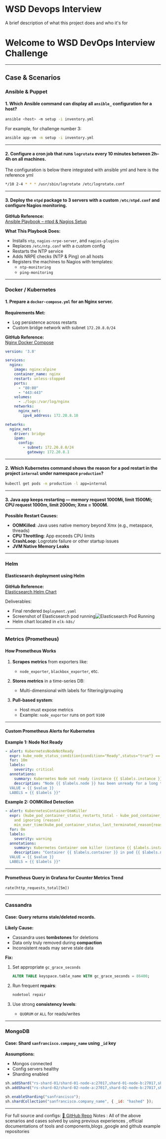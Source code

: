
# WSD Devops Interview

A brief description of what this project does and who it's for

#  Welcome to WSD DevOps Interview Challenge

---

##  Case & Scenarios

###  Ansible & Puppet

#### 1. Which Ansible command can display all `ansible_` configuration for a host?
```bash
ansible <host> -m setup -i inventory.yml
```
For example, for challenge number 3:
```bash
ansible app-vm -m setup -i inventory.yml
```

---

#### 2. Configure a cron job that runs `logrotate` every 10 minutes between 2h–4h on all machines.

The configuration is below there integrated with ansible yml and here is the reference yml 
```bash
*/10 2-4 * * * /usr/sbin/logrotate /etc/logrotate.conf
```

---

#### 3. Deploy the `ntpd` package to 3 servers with a custom `/etc/ntpd.conf` and configure Nagios monitoring.

**GitHub Reference:**  
[ Ansible Playbook – ntpd & Nagios Setup](https://github.com/safayetjamil647/wsd-devops-interview/tree/main/ansible)

**What This Playbook Does:**
- Installs `ntp`, `nagios-nrpe-server`, and `nagios-plugins`
- Replaces `/etc/ntp.conf` with a custom config
- Restarts the NTP service
- Adds NRPE checks (NTP & Ping) on all hosts
- Registers the machines to Nagios with templates:
  - `ntp-monitoring`
  - `ping-monitoring`

---

###  Docker / Kubernetes

#### 1. Prepare a `docker-compose.yml` for an Nginx server.

**Requirements Met:**
- Log persistence across restarts
- Custom bridge network with subnet `172.20.8.0/24`

 **GitHub Reference:**  
[ Nginx Docker Compose](https://github.com/safayetjamil647/wsd-devops-interview/tree/main/docker-kubernetes/nginx)

```yaml
version: '3.8'

services:
  nginx:
    image: nginx:alpine
    container_name: nginx
    restart: unless-stopped
    ports:
      - "80:80"
      - "443:443"
    volumes:
      - ./logs:/var/log/nginx
    networks:
      nginx_net:
        ipv4_address: 172.20.8.10

networks:
  nginx_net:
    driver: bridge
    ipam:
      config:
        - subnet: 172.20.8.0/24
          gateway: 172.20.8.1
```

---

#### 2. Which Kubernetes command shows the reason for a pod restart in the project `internal` under namespace `production`?
```bash
kubectl get pods -n production -l app=internal
```

---

#### 3. Java app keeps restarting — memory request 1000Mi, limit 1500Mi; CPU request 1000m, limit 2000m; Xmx = 1000M.

 **Possible Restart Causes:**
- **OOMKilled**: Java uses native memory beyond Xmx (e.g., metaspace, threads)
- **CPU Throttling**: App exceeds CPU limits
- **CrashLoop**: Logrotate failure or other startup issues
- **JVM Native Memory Leaks**

---

###  Helm

#### Elasticsearch deployment using Helm

 **GitHub Reference:**  
[ Elasticsearch Helm Chart](https://github.com/safayetjamil647/wsd-devops-interview/tree/main/elk-k8s)

 Deliverables:
- Final rendered `Deployment.yaml`
- Screenshot of Elasticsearch pod running![Elasticsearch Pod Running](./elk-k8s.png)
- Helm chart located in `elk-k8s/`

---

###  Metrics (Prometheus)

#### How Prometheus Works

1. **Scrapes metrics** from exporters like:
   - `node_exporter`, `blackbox_exporter`, etc.

2. **Stores metrics** in a time-series DB:
   - Multi-dimensional with labels for filtering/grouping

3. **Pull-based system**:
   - Host must expose metrics
   - Example: `node_exporter` runs on port `9100`

---

#### Custom Prometheus Alerts for Kubernetes

**Example 1: Node Not Ready**
```yaml
- alert: KubernetesNodeNotReady
  expr: kube_node_status_condition{condition="Ready",status="true"} == 0
  for: 10m
  labels:
    severity: critical
  annotations:
    summary: Kubernetes Node not ready (instance {{ $labels.instance }})
    description: "Node {{ $labels.node }} has been unready for a long time
  VALUE = {{ $value }}
  LABELS = {{ $labels }}"
```

 **Example 2: OOMKilled Detection**
```yaml
- alert: KubernetesContainerOomKiller
  expr: (kube_pod_container_status_restarts_total - kube_pod_container_status_restarts_total offset 10m >= 1)
    and ignoring (reason)
    min_over_time(kube_pod_container_status_last_terminated_reason{reason="OOMKilled"}[10m]) == 1
  for: 0m
  labels:
    severity: warning
  annotations:
    summary: Kubernetes Container oom killer (instance {{ $labels.instance }})
    description: "Container {{ $labels.container }} in pod {{ $labels.namespace }}/{{ $labels.pod }} has been OOMKilled {{ $value }} times in the last 10 minutes.
  VALUE = {{ $value }}
  LABELS = {{ $labels }}"
```

---

#### Prometheus Query in Grafana for Counter Metrics Trend

```prometheus
rate(http_requests_total[5m])
```

---

### Cassandra

#### Case: Query returns stale/deleted records.

**Likely Cause:**
- Cassandra uses **tombstones** for deletions
- Data only truly removed during **compaction**
- Inconsistent reads may serve stale data

**Fix:**
1. Set appropriate `gc_grace_seconds`
   ```sql
   ALTER TABLE keyspace.table_name WITH gc_grace_seconds = 86400;
   ```

2. Run frequent **repairs**:
   ```bash
   nodetool repair
   ```

3. Use strong **consistency levels**:
   - `QUORUM` or `ALL` for reads/writes

---

### MongoDB

#### Case: Shard `sanfrancisco.company_name` using `_id` key

**Assumptions:**
- Mongos connected
- Config servers healthy
- Sharding enabled

```javascript
sh.addShard("rs-shard-01/shard-01-node-a:27017,shard-01-node-b:27017,shard-01-node-c:27017");
sh.addShard("rs-shard-02/shard-02-node-a:27017,shard-02-node-b:27017,shard-02-node-c:27017");

sh.enableSharding("sanfrancisco");
sh.shardCollection("sanfrancisco.company_name", { _id: "hashed" });
```

---

For full source and configs: [🔗 GitHub Repo](https://github.com/safayetjamil647/wsd-devops-interview)
Notes : All of the above scenarios and cases solved by using previous experiences , official documentations of tools and components,blogs ,google and github example repositories 